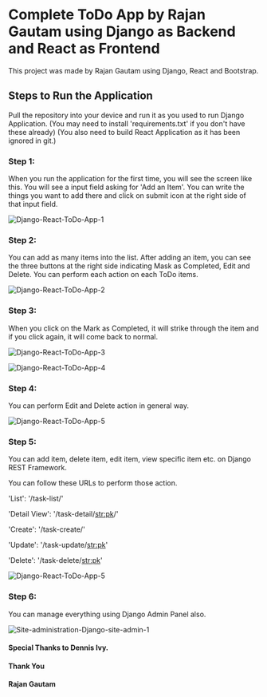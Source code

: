 # Complete ToDo App by Rajan Gautam using Django as Backend and React as Frontend

This project was made by Rajan Gautam using Django, React and Bootstrap.

## Steps to Run the Application

Pull the repository into your device and run it as you used to run Django Application.
(You may need to install 'requirements.txt' if you don't have these already)
(You also need to build React Application as it has been ignored in git.)

### Step 1:

When you run the application for the first time, you will see the screen like this. You will see a input field asking for 'Add an Item'. You can write the things you want to add there and click on submit icon at the right side of that input field.

![Django-React-ToDo-App-1](https://user-images.githubusercontent.com/71542496/117533030-0ed50300-b008-11eb-92ae-1ba00bc2471d.png)

### Step 2:

You can add as many items into the list. After adding an item, you can see the three buttons at the right side indicating Mask as Completed, Edit and Delete. You can perform each action on each ToDo items.

![Django-React-ToDo-App-2](https://user-images.githubusercontent.com/71542496/117533104-755a2100-b008-11eb-9d50-e1f3f1f56fdf.png)

### Step 3:

When you click on the Mark as Completed, it will strike through the item and if you click again, it will come back to normal.

![Django-React-ToDo-App-3](https://user-images.githubusercontent.com/71542496/117533145-c833d880-b008-11eb-90fe-8b64a7415d1c.png)

![Django-React-ToDo-App-4](https://user-images.githubusercontent.com/71542496/117533172-fe715800-b008-11eb-9305-92e22fbaafba.png)

### Step 4:

You can perform Edit and Delete action in general way.

![Django-React-ToDo-App-5](https://user-images.githubusercontent.com/71542496/117533194-2365cb00-b009-11eb-8655-69787c8fb268.png)

### Step 5:

You can add item, delete item, edit item, view specific item etc. on Django REST Framework.

You can follow these URLs to perform those action.

'List': '/task-list/'

'Detail View': '/task-detail/<str:pk>/'

'Create': '/task-create/'

'Update': '/task-update/<str:pk>'

'Delete': '/task-delete/<str:pk>'

![Django-React-ToDo-App-5](https://user-images.githubusercontent.com/71542496/117533194-2365cb00-b009-11eb-8655-69787c8fb268.png)

### Step 6:

You can manage everything using Django Admin Panel also.

![Site-administration-Django-site-admin-1](https://user-images.githubusercontent.com/71542496/117533304-b141b600-b009-11eb-9a0c-44b67268abb7.png)

#### Special Thanks to Dennis Ivy.

#### Thank You

#### Rajan Gautam
